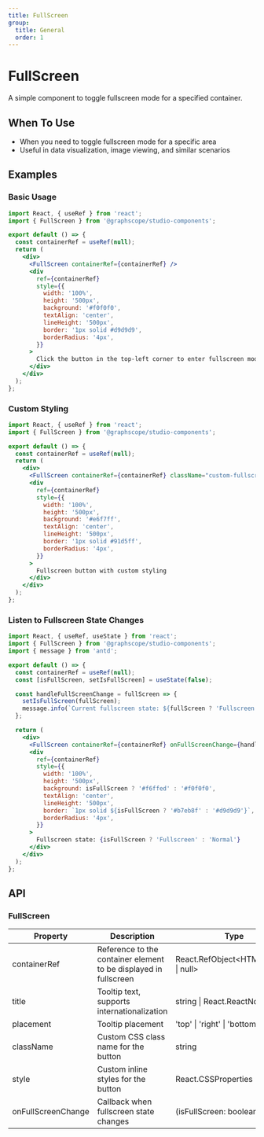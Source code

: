 ```yaml
---
title: FullScreen
group:
  title: General
  order: 1
---
```


# FullScreen

A simple component to toggle fullscreen mode for a specified container.

## When To Use

- When you need to toggle fullscreen mode for a specific area
- Useful in data visualization, image viewing, and similar scenarios

## Examples

### Basic Usage

```jsx
import React, { useRef } from 'react';
import { FullScreen } from '@graphscope/studio-components';

export default () => {
  const containerRef = useRef(null);
  return (
    <div>
      <FullScreen containerRef={containerRef} />
      <div
        ref={containerRef}
        style={{
          width: '100%',
          height: '500px',
          background: '#f0f0f0',
          textAlign: 'center',
          lineHeight: '500px',
          border: '1px solid #d9d9d9',
          borderRadius: '4px',
        }}
      >
        Click the button in the top-left corner to enter fullscreen mode
      </div>
    </div>
  );
};
```

### Custom Styling

```jsx
import React, { useRef } from 'react';
import { FullScreen } from '@graphscope/studio-components';

export default () => {
  const containerRef = useRef(null);
  return (
    <div>
      <FullScreen containerRef={containerRef} className="custom-fullscreen-btn" style={{ color: '#1890ff' }} />
      <div
        ref={containerRef}
        style={{
          width: '100%',
          height: '500px',
          background: '#e6f7ff',
          textAlign: 'center',
          lineHeight: '500px',
          border: '1px solid #91d5ff',
          borderRadius: '4px',
        }}
      >
        Fullscreen button with custom styling
      </div>
    </div>
  );
};
```

### Listen to Fullscreen State Changes

```jsx
import React, { useRef, useState } from 'react';
import { FullScreen } from '@graphscope/studio-components';
import { message } from 'antd';

export default () => {
  const containerRef = useRef(null);
  const [isFullScreen, setIsFullScreen] = useState(false);

  const handleFullScreenChange = fullScreen => {
    setIsFullScreen(fullScreen);
    message.info(`Current fullscreen state: ${fullScreen ? 'Fullscreen' : 'Normal'}`);
  };

  return (
    <div>
      <FullScreen containerRef={containerRef} onFullScreenChange={handleFullScreenChange} />
      <div
        ref={containerRef}
        style={{
          width: '100%',
          height: '500px',
          background: isFullScreen ? '#f6ffed' : '#f0f0f0',
          textAlign: 'center',
          lineHeight: '500px',
          border: `1px solid ${isFullScreen ? '#b7eb8f' : '#d9d9d9'}`,
          borderRadius: '4px',
        }}
      >
        Fullscreen state: {isFullScreen ? 'Fullscreen' : 'Normal'}
      </div>
    </div>
  );
};
```

## API

### FullScreen

| Property           | Description                                                      | Type                                   | Default      |
| ------------------ | ---------------------------------------------------------------- | -------------------------------------- | ------------ |
| containerRef       | Reference to the container element to be displayed in fullscreen | React.RefObject<HTMLElement \| null>   | -            |
| title              | Tooltip text, supports internationalization                      | string \| React.ReactNode              | 'Fullscreen' |
| placement          | Tooltip placement                                                | 'top' \| 'right' \| 'bottom' \| 'left' | 'left'       |
| className          | Custom CSS class name for the button                             | string                                 | -            |
| style              | Custom inline styles for the button                              | React.CSSProperties                    | -            |
| onFullScreenChange | Callback when fullscreen state changes                           | (isFullScreen: boolean) => void        | -            |

```

```
